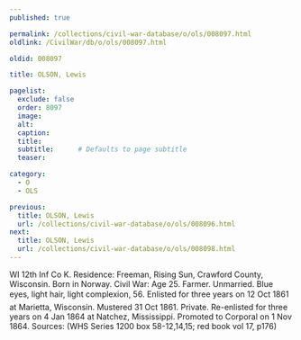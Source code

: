 ```yaml
---
published: true

permalink: /collections/civil-war-database/o/ols/008097.html
oldlink: /CivilWar/db/o/ols/008097.html

oldid: 008097

title: OLSON, Lewis

pagelist:
  exclude: false
  order: 8097
  image: 
  alt:
  caption:
  title:
  subtitle:      # Defaults to page subtitle
  teaser:

category: 
  - O 
  - OLS

previous:
  title: OLSON, Lewis
  url: /collections/civil-war-database/o/ols/008096.html  
next:
  title: OLSON, Lewis
  url: /collections/civil-war-database/o/ols/008098.html   
---
```

WI 12th Inf Co K. Residence: Freeman, Rising Sun, Crawford County, Wisconsin. Born in Norway. Civil War: Age 25. Farmer. Unmarried. Blue eyes, light hair, light complexion, 5&#146;6&#148;. Enlisted for three years on 12 Oct 1861 at Marietta, Wisconsin. Mustered 31 Oct 1861. Private. Re-enlisted for three years on 4 Jan 1864 at Natchez, Mississippi. Promoted to Corporal on 1 Nov 1864. Sources: (WHS Series 1200 box 58-12,14,15; red book vol 17, p176)